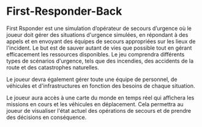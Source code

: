 # First-Responder-Back

First Rsponder est une simulation d’opérateur de secours d’urgence où le joueur doit gérer des situations d'urgence simulées, en répondant à des appels et en envoyant des équipes de secours appropriées sur les lieux de l'incident. Le but est de sauver autant de vies que possible tout en gérant efficacement les ressources disponibles. Le jeu comprendra différents types de scénarios d'urgence, tels que des incendies, des accidents de la route et des catastrophes naturelles.

Le joueur devra également gérer toute une équipe de personnel, de véhicules et d'infrastructures en fonction des besoins de chaque situation.

Le joueur aura accès à une carte du monde en temps réel qui affichera les missions en cours et les véhicules en déplacement. Cela permettra au joueur de visualiser l'état actuel des opérations de secours et de prendre des décisions en conséquence.
